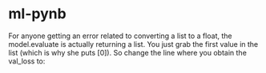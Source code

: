 # ml-pynb
For anyone getting an error related to converting a list to a float, the model.evaluate is actually returning a list. You just grab the first value in the list (which is why she puts [0]).  So change the line where you obtain the val_loss to:
